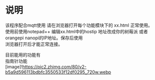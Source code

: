 #  说明
该程序配合mqtt使用 请在浏览器打开每个功能模块下的 xx.html 正常使用。  
使用前使用notepad++  编辑xx.html中的hostip 地址改成你的树莓派 或者 orangepi  nanopi的IP地址。保存后使用   
浏览器打开后才能正常连接。

目前能用的功能有  
指南针功能  
[image]!https://pic2.zhimg.com/80/v2-b5a9d596113bdbfc3550533f12df0295_720w.webp
